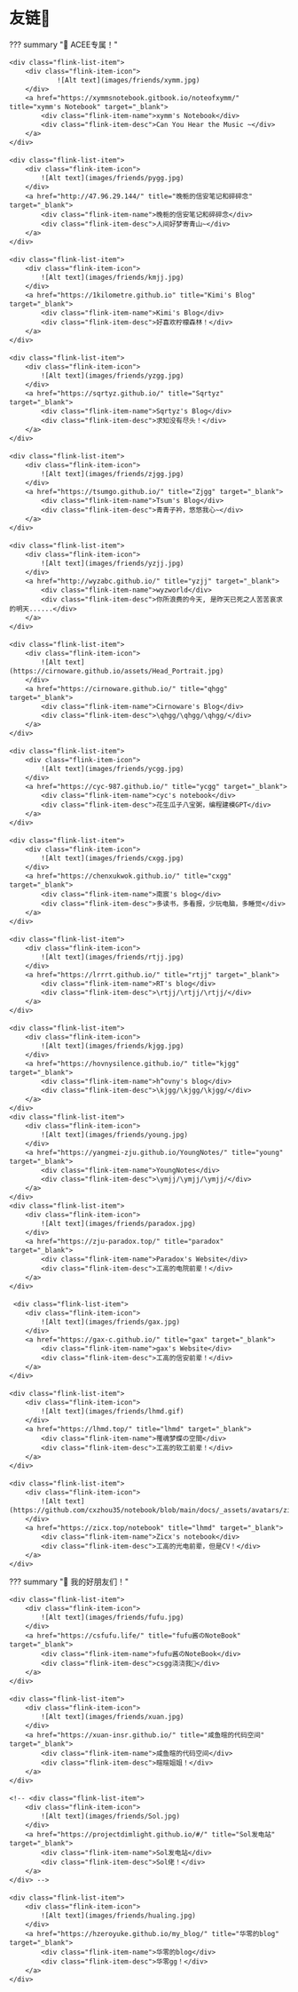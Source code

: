 # 友链🔗

??? summary "🔗 ACEE专属！"

    <div class="flink-list-item">
        <div class="flink-item-icon">
                ![Alt text](images/friends/xymm.jpg)
        </div>
        <a href="https://xymmsnotebook.gitbook.io/noteofxymm/" title="xymm's Notebook" target="_blank">
            <div class="flink-item-name">xymm's Notebook</div>
            <div class="flink-item-desc">Can You Hear the Music ~</div>
        </a>
    </div>

    <div class="flink-list-item">
        <div class="flink-item-icon">
            ![Alt text](images/friends/pygg.jpg)
        </div>
        <a href="http://47.96.29.144/" title="晚栀的信安笔记和碎碎念" target="_blank">
            <div class="flink-item-name">晚栀的信安笔记和碎碎念</div>
            <div class="flink-item-desc">人间好梦寄青山~</div>
        </a>
    </div>

    <div class="flink-list-item">
        <div class="flink-item-icon">
            ![Alt text](images/friends/kmjj.jpg)
        </div>
        <a href="https://1kilometre.github.io" title="Kimi's Blog" target="_blank">
            <div class="flink-item-name">Kimi's Blog</div>
            <div class="flink-item-desc">好喜欢柠檬森林！</div>
        </a>
    </div>

    <div class="flink-list-item">
        <div class="flink-item-icon">
            ![Alt text](images/friends/yzgg.jpg)
        </div>
        <a href="https://sqrtyz.github.io/" title="Sqrtyz" target="_blank">
            <div class="flink-item-name">Sqrtyz's Blog</div>
            <div class="flink-item-desc">求知没有尽头！</div>
        </a>
    </div>

    <div class="flink-list-item">
        <div class="flink-item-icon">
            ![Alt text](images/friends/zjgg.jpg)
        </div>
        <a href="https://tsumgo.github.io/" title="Zjgg" target="_blank">
            <div class="flink-item-name">Tsum's Blog</div>
            <div class="flink-item-desc">青青子衿，悠悠我心~</div>
        </a>
    </div>

    <div class="flink-list-item">
        <div class="flink-item-icon">
            ![Alt text](images/friends/yzjj.jpg)
        </div>
        <a href="http://wyzabc.github.io/" title="yzjj" target="_blank">
            <div class="flink-item-name">wyzworld</div>
            <div class="flink-item-desc">你所浪费的今天, 是昨天已死之人苦苦哀求的明天......</div>
        </a>
    </div>

    <div class="flink-list-item">
        <div class="flink-item-icon">
            ![Alt text](https://cirnoware.github.io/assets/Head_Portrait.jpg)
        </div>
        <a href="https://cirnoware.github.io/" title="qhgg" target="_blank">
            <div class="flink-item-name">Cirnoware's Blog</div>
            <div class="flink-item-desc">\qhgg/\qhgg/\qhgg/</div>
        </a>
    </div>

    <div class="flink-list-item">
        <div class="flink-item-icon">
            ![Alt text](images/friends/ycgg.jpg)
        </div>
        <a href="https://cyc-987.github.io/" title="ycgg" target="_blank">
            <div class="flink-item-name">cyc's notebook</div>
            <div class="flink-item-desc">花生瓜子八宝粥，编程建模GPT</div>
        </a>
    </div>

    <div class="flink-list-item">
        <div class="flink-item-icon">
            ![Alt text](images/friends/cxgg.jpg)
        </div>
        <a href="https://chenxukwok.github.io/" title="cxgg" target="_blank">
            <div class="flink-item-name">南宸's blog</div>
            <div class="flink-item-desc">多读书，多看报，少玩电脑，多睡觉</div>
        </a>
    </div>

    <div class="flink-list-item">
        <div class="flink-item-icon">
            ![Alt text](images/friends/rtjj.jpg)
        </div>
        <a href="https://lrrrt.github.io/" title="rtjj" target="_blank">
            <div class="flink-item-name">RT's blog</div>
            <div class="flink-item-desc">\rtjj/\rtjj/\rtjj/</div>
        </a>
    </div>

    <div class="flink-list-item">
        <div class="flink-item-icon">
            ![Alt text](images/friends/kjgg.jpg)
        </div>
        <a href="https://hovnysilence.github.io/" title="kjgg" target="_blank">
            <div class="flink-item-name">h^ovny's blog</div>
            <div class="flink-item-desc">\kjgg/\kjgg/\kjgg/</div>
        </a>
    </div>
    <div class="flink-list-item">
        <div class="flink-item-icon">
            ![Alt text](images/friends/young.jpg)
        </div>
        <a href="https://yangmei-zju.github.io/YoungNotes/" title="young" target="_blank">
            <div class="flink-item-name">YoungNotes</div>
            <div class="flink-item-desc">\ymjj/\ymjj/\ymjj/</div>
        </a>
    </div> 
    <div class="flink-list-item">
        <div class="flink-item-icon">
            ![Alt text](images/friends/paradox.jpg)
        </div>
        <a href="https://zju-paradox.top/" title="paradox" target="_blank">
            <div class="flink-item-name">Paradox's Website</div>
            <div class="flink-item-desc">工高的电院前辈！</div>
        </a>
    </div>

     <div class="flink-list-item">
        <div class="flink-item-icon">
            ![Alt text](images/friends/gax.jpg)
        </div>
        <a href="https://gax-c.github.io/" title="gax" target="_blank">
            <div class="flink-item-name">gax's Website</div>
            <div class="flink-item-desc">工高的信安前辈！</div>
        </a>
    </div>

    <div class="flink-list-item">
        <div class="flink-item-icon">
            ![Alt text](images/friends/lhmd.gif)
        </div>
        <a href="https://lhmd.top/" title="lhmd" target="_blank">
            <div class="flink-item-name">罹魂梦蝶の空間</div>
            <div class="flink-item-desc">工高的软工前辈！</div>
        </a>
    </div> 

    <div class="flink-list-item">
        <div class="flink-item-icon">
            ![Alt text](https://github.com/cxzhou35/notebook/blob/main/docs/_assets/avatars/zicx.jpeg)
        </div>
        <a href="https://zicx.top/notebook" title="lhmd" target="_blank">
            <div class="flink-item-name">Zicx's notebook</div>
            <div class="flink-item-desc">工高的光电前辈，但是CV！</div>
        </a>
    </div> 



??? summary "🔗 我的好朋友们！"

    <div class="flink-list-item">
        <div class="flink-item-icon">
            ![Alt text](images/friends/fufu.jpg)
        </div>
        <a href="https://csfufu.life/" title="fufu酱のNoteBook" target="_blank">
            <div class="flink-item-name">fufu酱のNoteBook</div>
            <div class="flink-item-desc">csgg浇浇我🥺</div>
        </a>
    </div>

    <div class="flink-list-item">
        <div class="flink-item-icon">
            ![Alt text](images/friends/xuan.jpg)
        </div>
        <a href="https://xuan-insr.github.io/" title="咸鱼暄的代码空间" target="_blank">
            <div class="flink-item-name">咸鱼暄的代码空间</div>
            <div class="flink-item-desc">暄暄姐姐！</div>
        </a>
    </div>

    <!-- <div class="flink-list-item">
        <div class="flink-item-icon">
            ![Alt text](images/friends/Sol.jpg)
        </div>
        <a href="https://projectdimlight.github.io/#/" title="Sol发电站" target="_blank">
            <div class="flink-item-name">Sol发电站</div>
            <div class="flink-item-desc">Sol佬！</div>
        </a>
    </div> -->

    <div class="flink-list-item">
        <div class="flink-item-icon">
            ![Alt text](images/friends/hualing.jpg)
        </div>
        <a href="https://hzeroyuke.github.io/my_blog/" title="华零的blog" target="_blank">
            <div class="flink-item-name">华零的blog</div>
            <div class="flink-item-desc">华零gg！</div>
        </a>
    </div>